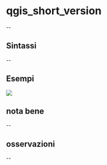 # qgis_short_version

--

## Sintassi

--

## Esempi

![](/img/variabili/qgis_short_version/qgis_short_version1.png)

## nota bene

--

## osservazioni

--